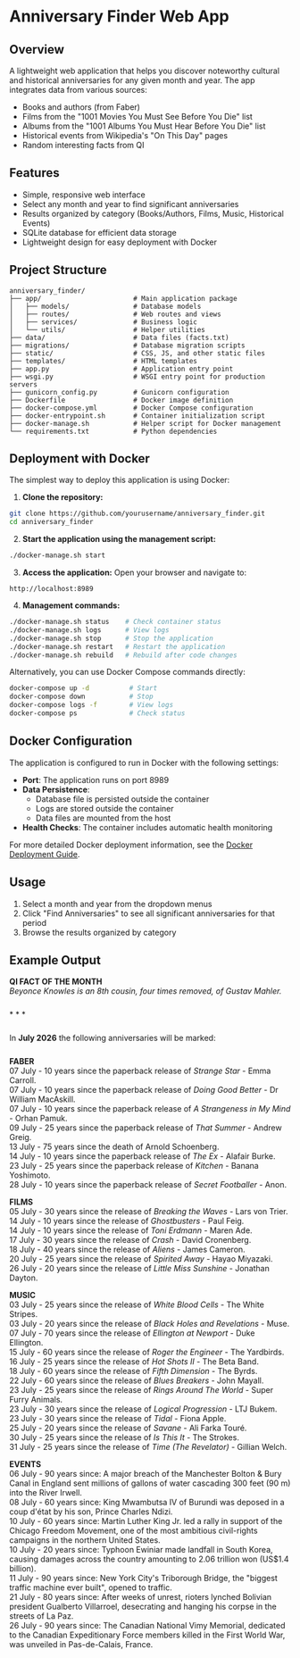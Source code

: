 # Anniversary Finder Web App

## Overview

A lightweight web application that helps you discover noteworthy cultural and historical anniversaries for any given month and year. The app integrates data from various sources:

- Books and authors (from Faber)
- Films from the "1001 Movies You Must See Before You Die" list
- Albums from the "1001 Albums You Must Hear Before You Die" list
- Historical events from Wikipedia's "On This Day" pages
- Random interesting facts from QI

## Features

- Simple, responsive web interface
- Select any month and year to find significant anniversaries
- Results organized by category (Books/Authors, Films, Music, Historical Events)
- SQLite database for efficient data storage
- Lightweight design for easy deployment with Docker

## Project Structure

```
anniversary_finder/
├── app/                       # Main application package
│   ├── models/                # Database models
│   ├── routes/                # Web routes and views
│   ├── services/              # Business logic
│   └── utils/                 # Helper utilities
├── data/                      # Data files (facts.txt)
├── migrations/                # Database migration scripts
├── static/                    # CSS, JS, and other static files
├── templates/                 # HTML templates
├── app.py                     # Application entry point
├── wsgi.py                    # WSGI entry point for production servers
├── gunicorn_config.py         # Gunicorn configuration
├── Dockerfile                 # Docker image definition
├── docker-compose.yml         # Docker Compose configuration
├── docker-entrypoint.sh       # Container initialization script
├── docker-manage.sh           # Helper script for Docker management
└── requirements.txt           # Python dependencies
```

## Deployment with Docker

The simplest way to deploy this application is using Docker:

1. **Clone the repository:**
```bash
git clone https://github.com/yourusername/anniversary_finder.git
cd anniversary_finder
```

2. **Start the application using the management script:**
```bash
./docker-manage.sh start
```

3. **Access the application:**
Open your browser and navigate to:
```
http://localhost:8989
```

4. **Management commands:**
```bash
./docker-manage.sh status    # Check container status
./docker-manage.sh logs      # View logs
./docker-manage.sh stop      # Stop the application
./docker-manage.sh restart   # Restart the application
./docker-manage.sh rebuild   # Rebuild after code changes
```

Alternatively, you can use Docker Compose commands directly:
```bash
docker-compose up -d          # Start
docker-compose down           # Stop
docker-compose logs -f        # View logs
docker-compose ps             # Check status
```

## Docker Configuration

The application is configured to run in Docker with the following settings:

- **Port**: The application runs on port 8989
- **Data Persistence**: 
  - Database file is persisted outside the container
  - Logs are stored outside the container
  - Data files are mounted from the host
- **Health Checks**: The container includes automatic health monitoring

For more detailed Docker deployment information, see the [Docker Deployment Guide](DOCKER.md).

## Usage

1. Select a month and year from the dropdown menus
2. Click "Find Anniversaries" to see all significant anniversaries for that period
3. Browse the results organized by category

## Example Output

<html>
  <body>
    <strong>QI FACT OF THE MONTH</strong>
    <p style="margin-top: 0;margin-bottom: 25;"><em>Beyonce Knowles is an 8th cousin, four times removed, of Gustav Mahler.</em></p>
    <p>* * *</p>
    <p style="margin-top: 25; margin-bottom: 25;">In <strong>July 2026</strong> the following anniversaries will be marked:</p>
    <strong>FABER</strong>
    <p style="margin-top: 0">07 July - 10 years since the paperback release of <em>Strange Star</em> - Emma Carroll.<br>07 July - 10 years since the paperback release of <em>Doing Good Better</em> - Dr William MacAskill.<br>07 July - 10 
years since the paperback release of <em>A Strangeness in My Mind</em> - Orhan Pamuk.<br>09 July - 25 years since the paperback release of <em>That Summer</em> - Andrew Greig.<br>13 July - 75 years since the death of Arnold Schoenberg.<br>14 July - 10 years since the paperback release of <em>The Ex</em> - Alafair Burke.<br>23 July - 25 years since the paperback release of <em>Kitchen</em> - Banana Yoshimoto.<br>28 July - 10 years since the paperback release of <em>Secret Footballer</em> - Anon.<br></p>
    <strong>FILMS</strong>
    <p style="margin-top: 0">05 July - 30 years since the release of <em>Breaking the Waves</em> - Lars von Trier.<br>14 July - 10 years since the release of <em>Ghostbusters</em> - Paul Feig.<br>14 July - 10 years since the release of <em>Toni Erdmann</em> - Maren Ade.<br>17 July - 30 years since the release of <em>Crash</em> - David Cronenberg.<br>18 July - 40 years since the release of <em>Aliens</em> - James Cameron.<br>20 July - 25 years since the release of <em>Spirited Away</em> - Hayao Miyazaki.<br>26 July - 20 years since the release of <em>Little Miss Sunshine</em> - Jonathan Dayton.<br></p>
    <strong>MUSIC</strong>
    <p style="margin-top: 0">03 July - 25 years since the release of <em>White Blood Cells</em> - The White Stripes.<br>03 July - 20 years since the release of <em>Black Holes and Revelations</em> - Muse.<br>07 July - 70 years since the 
release of <em>Ellington at Newport</em> - Duke Ellington.<br>15 July - 60 years since the release of <em>Roger the Engineer</em> - The Yardbirds.<br>16 July - 25 years since the release of <em>Hot Shots II</em> - The Beta Band.<br>18 July - 60 years since the release of <em>Fifth Dimension</em> - The Byrds.<br>22 July - 60 years since the release of <em>Blues Breakers</em> - John Mayall.<br>23 July - 25 years since the release of <em>Rings Around The World</em> - Super Furry Animals.<br>23 July - 30 years since the release of <em>Logical Progression</em> - LTJ Bukem.<br>23 July - 30 years since the release of <em>Tidal</em> - Fiona Apple.<br>25 July - 20 years since the release of <em>Savane</em> - Ali Farka Touré.<br>30 July - 25 years since the release of <em>Is This It</em> - The Strokes.<br>31 July - 25 years since the release of <em>Time (The Revelator)</em> - Gillian Welch.<br></p>
    <strong>EVENTS</strong>
    <p style="margin-top: 0">06 July - 90 years since: A major breach of the Manchester Bolton & Bury Canal in England sent millions of gallons of water cascading 300 feet (90 m) into the River Irwell.<br>08 July - 60 years since: King Mwambutsa IV of Burundi was deposed in a coup d'état by his son, Prince Charles Ndizi.<br>10 July - 60 years since: Martin Luther King Jr. led a rally in support of the Chicago Freedom Movement, one of the most ambitious civil-rights campaigns in the northern United States.<br>10 July - 20 years since: Typhoon Ewiniar made landfall in South Korea, causing damages across the country amounting to 2.06 trillion won (US$1.4 billion).<br>11 July - 90 years since: New York City's Triborough Bridge, the "biggest traffic machine ever built", opened to traffic.<br>21 July - 80 years since: After weeks of unrest, rioters lynched Bolivian president Gualberto Villarroel, desecrating and hanging his corpse in the streets of La Paz.<br>26 July - 90 years since: The Canadian National Vimy Memorial, dedicated to the Canadian Expeditionary Force members killed in the First World War, was unveiled in Pas-de-Calais, France.<br></p>
  </body>
</html>
